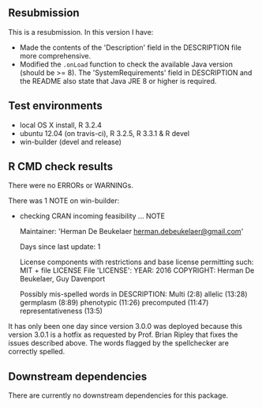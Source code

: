 ## Resubmission

This is a resubmission. In this version I have:

 - Made the contents of the  'Description' field in the DESCRIPTION file more comprehensive.
 - Modified the `.onLoad` function to check the available Java version (should be >= 8). The 'SystemRequirements' field in DESCRIPTION and the README also state that Java JRE 8 or higher is required.

## Test environments

* local OS X install, R 3.2.4
* ubuntu 12.04 (on travis-ci), R 3.2.5, R 3.3.1 & R devel
* win-builder (devel and release)

## R CMD check results

There were no ERRORs or WARNINGs.

There was 1 NOTE on win-builder:

* checking CRAN incoming feasibility ... NOTE

	Maintainer: 'Herman De Beukelaer <herman.debeukelaer@gmail.com>'
	
	Days since last update: 1
	
	License components with restrictions and base license permitting such:
	  MIT + file LICENSE
	File 'LICENSE':
	  YEAR: 2016
	  COPYRIGHT: Herman De Beukelaer, Guy Davenport
	
	Possibly mis-spelled words in DESCRIPTION:
	  Multi (2:8)
	  allelic (13:28)
	  germplasm (8:89)
	  phenotypic (11:26)
	  precomputed (11:47)
	  representativeness (13:5)

It has only been one day since version 3.0.0 was deployed because this version 3.0.1 is a hotfix as requested by Prof. Brian Ripley that fixes the issues described above. The words flagged by the spellchecker are correctly spelled. 

## Downstream dependencies

There are currently no downstream dependencies for this package.
